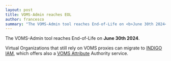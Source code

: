 ```yaml
---
layout: post
title: VOMS-Admin reaches EOL
author: francesco
summary: "The VOMS-Admin tool reaches End-of-Life on <b>June 30th 2024</b>."
---
```


The VOMS-Admin tool reaches End-of-Life on **June 30th 2024**.

Virtual Organizations that still rely on VOMS proxies can migrate to [INDIGO IAM][indigo-iam], which offers also a [VOMS Attribute][voms-aa] Authority service.

[indigo-iam]: https://indigo-iam.github.io/
[voms-aa]: https://indigo-iam.github.io/v/v1.8.4/docs/tasks/deployment/voms/